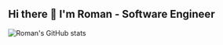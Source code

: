 ## Hi there 👋 I'm Roman - Software Engineer

![Roman's GitHub stats](https://github-readme-stats.vercel.app/api?username=iamromandev&show=reviews,discussions_started,discussions_answered,prs_merged,prs_merged_percentage)

